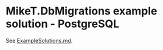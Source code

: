 # MikeT.DbMigrations example solution - PostgreSQL

See [ExampleSolutions.md](../../docs/ExampleSolutions.md).
